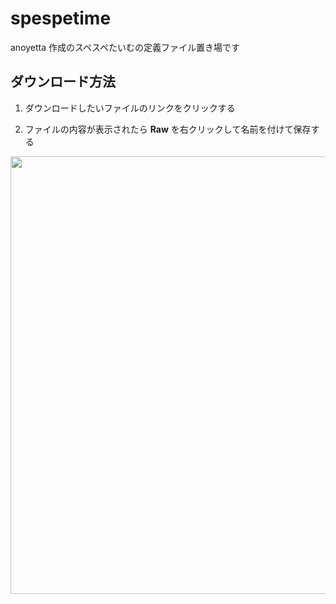 # spespetime
anoyetta 作成のスペスペたいむの定義ファイル置き場です

## ダウンロード方法

1. ダウンロードしたいファイルのリンクをクリックする

2. ファイルの内容が表示されたら **Raw** を右クリックして名前を付けて保存する
<img src="https://github.com/anoyetta/spespetime/blob/master/image/how_to_download.png?raw=true" width="700px">

